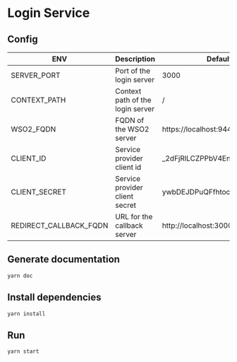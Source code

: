 # Login Service

## Config

| ENV                    | Description                      | Default                        |
|------------------------|----------------------------------|--------------------------------|
| SERVER_PORT            | Port of the login server         | 3000                           |
| CONTEXT_PATH           | Context path of the login server | /                              |
| WSO2_FQDN              | FQDN of the WSO2 server          | https://localhost:9443         |
| CLIENT_ID              | Service provider client id       | _2dFjRlLCZPPbV4EnbL02AXIy6Ya   |
| CLIENT_SECRET          | Service provider client secret   | ywbDEJDPuQFfhtocdArLIkTex18a   |
| REDIRECT_CALLBACK_FQDN | URL for the callback server      | http://localhost:3000/callback |

## Generate documentation

```shell
yarn doc
```

## Install dependencies

```shell
yarn install
```

## Run

```shell
yarn start
```

